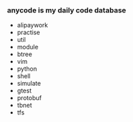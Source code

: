 ### anycode is my daily code database

* alipaywork
* practise
* util 
* module 
* btree
* vim
* python
* shell
* simulate
* gtest
* protobuf
* tbnet
* tfs


